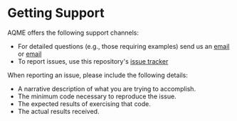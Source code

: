 # Getting Support

AQME offers the following support channels:

  * For detailed questions (e.g., those requiring examples) send us an
  [email](mailto:juanvi89@hotmail.com?subject=[aqme]) or [email](mailto:svss@colostate.edu?subject=[aqme])
  * To report issues, use this repository's
  [issue tracker](https://github.com/jvalegre/aqme/issues/new)

When reporting an issue, please include the following details:

  * A narrative description of what you are trying to accomplish.
  * The minimum code necessary to reproduce the issue.
  * The expected results of exercising that code.
  * The actual results received.
